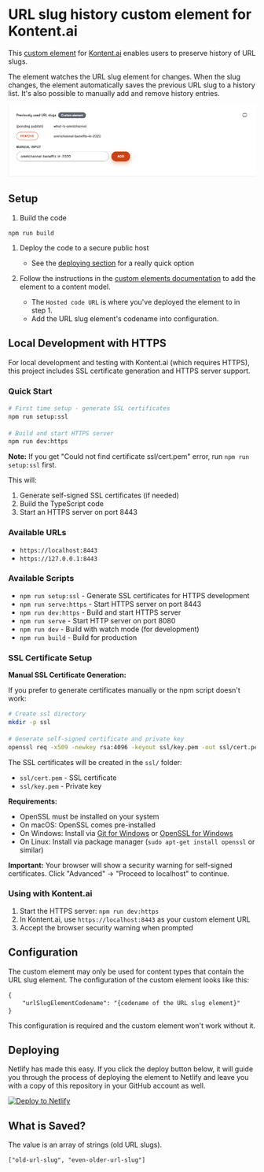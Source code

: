 # URL slug history custom element for Kontent.ai

This [custom element](https://kontent.ai/learn/tutorials/develop-apps/integrate/content-editing-extensions) for [Kontent.ai](https://kontent.ai) enables users to preserve history of URL slugs.

The element watches the URL slug element for changes. When the slug changes, the element automatically saves the previous URL slug to a history list. It's also possible to manually add and remove history entries.

![Screenshot of custom element](custom-element-screenshot.png)

## Setup

1. Build the code

```
npm run build
```

1. Deploy the code to a secure public host
    * See the [deploying section](#deploying) for a really quick option

1. Follow the instructions in the [custom elements documentation](https://kontent.ai/learn/tutorials/develop-apps/integrate/content-editing-extensions#a-displaying-your-custom-editor-in-kontent) to add the element to a content model.
    * The `Hosted code URL` is where you've deployed the element to in step 1.
    * Add the URL slug element's codename into configuration.

## Local Development with HTTPS

For local development and testing with Kontent.ai (which requires HTTPS), this project includes SSL certificate generation and HTTPS server support.

### Quick Start

```bash
# First time setup - generate SSL certificates
npm run setup:ssl

# Build and start HTTPS server
npm run dev:https
```

**Note:** If you get "Could not find certificate ssl/cert.pem" error, run `npm run setup:ssl` first.

This will:
1. Generate self-signed SSL certificates (if needed)
2. Build the TypeScript code
3. Start an HTTPS server on port 8443

### Available URLs
- `https://localhost:8443`
- `https://127.0.0.1:8443`

### Available Scripts

- `npm run setup:ssl` - Generate SSL certificates for HTTPS development
- `npm run serve:https` - Start HTTPS server on port 8443
- `npm run dev:https` - Build and start HTTPS server  
- `npm run serve` - Start HTTP server on port 8080
- `npm run dev` - Build with watch mode (for development)
- `npm run build` - Build for production

### SSL Certificate Setup

**Manual SSL Certificate Generation:**

If you prefer to generate certificates manually or the npm script doesn't work:

```bash
# Create ssl directory
mkdir -p ssl

# Generate self-signed certificate and private key
openssl req -x509 -newkey rsa:4096 -keyout ssl/key.pem -out ssl/cert.pem -days 365 -nodes -subj "/C=US/ST=State/L=City/O=Organization/CN=localhost"
```

The SSL certificates will be created in the `ssl/` folder:
- `ssl/cert.pem` - SSL certificate
- `ssl/key.pem` - Private key

**Requirements:**
- OpenSSL must be installed on your system
- On macOS: OpenSSL comes pre-installed
- On Windows: Install via [Git for Windows](https://git-scm.com/download/win) or [OpenSSL for Windows](https://slproweb.com/products/Win32OpenSSL.html)
- On Linux: Install via package manager (`sudo apt-get install openssl` or similar)

**Important:** Your browser will show a security warning for self-signed certificates. Click "Advanced" → "Proceed to localhost" to continue.

### Using with Kontent.ai

1. Start the HTTPS server: `npm run dev:https`
2. In Kontent.ai, use `https://localhost:8443` as your custom element URL
3. Accept the browser security warning when prompted

## Configuration

The custom element may only be used for content types that contain the URL slug element. The configuration of the custom element looks like this:

```
{
    "urlSlugElementCodename": "{codename of the URL slug element}"
}
```
This configuration is required and the custom element won't work without it.

## Deploying

Netlify has made this easy. If you click the deploy button below, it will guide you through the process of deploying the element to Netlify and leave you with a copy of this repository in your GitHub account as well.

[![Deploy to Netlify](https://www.netlify.com/img/deploy/button.svg)](https://app.netlify.com/start/deploy?repository=https://github.com/ondrabus/kontent-url-slug-history-custom-element)

## What is Saved?

The value is an array of strings (old URL slugs).

```
["old-url-slug", "even-older-url-slug"]
```


